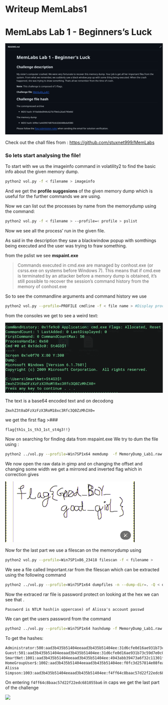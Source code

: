 # Writeup MemLabs1

# MemLabs Lab 1 - Beginners’s Luck

![](images/MEMLABS_WRITEUPWriteup-MemLabs-1desc.png)

Check out the chall files from : https://github.com/stuxnet999/MemLabs

### So lets start analysing the file!

To start with we us the imageinfo command in volatility2 to find the
basic info about the given memory dump.

```bash
python2 vol.py -f < filename > imageinfo
```

And we get the **profile suggesions** of the given
memory dump which is useful for the further commands we are using.

Now we can list out the processes by name from the memorydump using
the command:

```bash
python2 vol.py -f < filename > --profile=< profile > pslist
```

Now we see all the process’ run in the given file.

As said in the description they saw a blackwindow popup with
somthings being executed and the user was trying to fraw something.

from the pslist we see **mspaint.exe**

> Commands executed in cmd.exe are managed by conhost.exe (or csrss.exe
on systems before Windows 7). This means that if cmd.exe is terminated
by an attacker before a memory dump is obtained, it’s still possible to
recover the session’s command history from the memory of conhost.exe
> 

So to see the commandline arguments and command history we use

```bash
python2 vol.py --profile=PROFILE cmdline -f < file name > #Display process command-line argumentspython2 vol.py --profile=PROFILE consoles -f < filename > #command history
```

from the consoles we get to see a weird text:

![](images/MEMLABS_WRITEUPWriteup-MemLabs-1p1m1.png)

The text is a base64 encoded text
and on decodong

```
ZmxhZ3t0aDFzXzFzX3RoM18xc3Rfc3Q0ZzMhIX0=
```

we
get the first flag >###

```
flag{th1s_1s_th3_1st_st4g3!!}
```

Now on searching for finding data from mspaint.exe We try to dum the
file using :

```bash
python2 ../vol.py --profile=Win7SP1x64 memdump  -f MemoryDump_Lab1.raw -p 2424 --dump-dir=.
```

We now open the raw data in gimp and on changing the offset and
changing some width we get a mirrored and inverted flag which in
correction gives

![](images/MEMLABS_WRITEUPWriteup-MemLabs-1solutionmemlab1.png)

Now for the last part we use a filescan on the memorydump using

```bash
python2 vol.py --profile=Win7SP1x86_23418 filescan -f < filename >
```

We see a file called Important.rar from the filescan which can be
extracted using the following command

```bash
python2 ../vol.py --profile=Win7SP1x64 dumpfiles -n --dump-dir=. -Q < offset > -f MemoryDump_Lab1.raw
```

Now the extraced rar file is password protect on looking at the hex
we can see that .

```
Password is NTLM hash(in uppercase) of Alissa's account passwd
```

We can get the users password from the command

```bash
python2 ../vol.py --profile=Win7SP1x64 hashdump -f MemoryDump_Lab1.raw
```

To get the hashes:

```
Administrator:500:aad3b435b51404eeaad3b435b51404ee:31d6cfe0d16ae931b73c59d7e0c089c0:::
Guest:501:aad3b435b51404eeaad3b435b51404ee:31d6cfe0d16ae931b73c59d7e0c089c0:::
SmartNet:1001:aad3b435b51404eeaad3b435b51404ee:4943abb39473a6f32c11301f4987e7e0:::
HomeGroupUser$:1002:aad3b435b51404eeaad3b435b51404ee:f0fc3d257814e08fea06e63c5762ebd5:::
Alissa Simpson:1003:aad3b435b51404eeaad3b435b51404ee:f4ff64c8baac57d22f22edc681055ba6:::
```

On entering `f4ff64c8baac57d22f22edc681055ba6` in caps we
get the last part of the challenge

![](MEMLABS_WRITEUPWriteup-MemLabs-1solutionflag3.png)